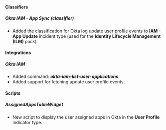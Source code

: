 
#### Classifiers
##### Okta IAM - App Sync (classifier)
- Added the classification for Okta log update user profile events to **IAM - App Update** incident type (used for the **Identity Lifecycle Management (ILM)** pack).

#### Integrations
##### Okta IAM
- Added command: ***okta-iam-list-user-applications***.
- Added support for fetching update user profile events.

#### Scripts
##### AssignedAppsTableWidget
- New script to display the user assigned apps in Okta in the **User Profile** indicator type.
